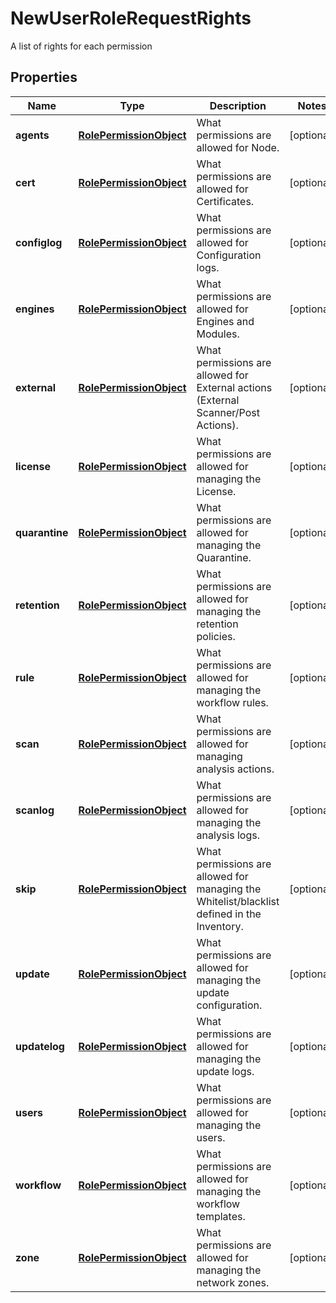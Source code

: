 

# NewUserRoleRequestRights

A list of rights for each permission
## Properties

Name | Type | Description | Notes
------------ | ------------- | ------------- | -------------
**agents** | [**RolePermissionObject**](RolePermissionObject.md) | What permissions are allowed for Node. |  [optional]
**cert** | [**RolePermissionObject**](RolePermissionObject.md) | What permissions are allowed for Certificates. |  [optional]
**configlog** | [**RolePermissionObject**](RolePermissionObject.md) | What permissions are allowed for Configuration logs. |  [optional]
**engines** | [**RolePermissionObject**](RolePermissionObject.md) | What permissions are allowed for Engines and Modules. |  [optional]
**external** | [**RolePermissionObject**](RolePermissionObject.md) | What permissions are allowed for External actions (External Scanner/Post Actions). |  [optional]
**license** | [**RolePermissionObject**](RolePermissionObject.md) | What permissions are allowed for managing the License. |  [optional]
**quarantine** | [**RolePermissionObject**](RolePermissionObject.md) | What permissions are allowed for managing the Quarantine. |  [optional]
**retention** | [**RolePermissionObject**](RolePermissionObject.md) | What permissions are allowed for managing the retention policies. |  [optional]
**rule** | [**RolePermissionObject**](RolePermissionObject.md) | What permissions are allowed for managing the workflow rules. |  [optional]
**scan** | [**RolePermissionObject**](RolePermissionObject.md) | What permissions are allowed for managing analysis actions. |  [optional]
**scanlog** | [**RolePermissionObject**](RolePermissionObject.md) | What permissions are allowed for managing the analysis logs. |  [optional]
**skip** | [**RolePermissionObject**](RolePermissionObject.md) | What permissions are allowed for managing the Whitelist/blacklist defined in the Inventory. |  [optional]
**update** | [**RolePermissionObject**](RolePermissionObject.md) | What permissions are allowed for managing the update configuration. |  [optional]
**updatelog** | [**RolePermissionObject**](RolePermissionObject.md) | What permissions are allowed for managing the update logs. |  [optional]
**users** | [**RolePermissionObject**](RolePermissionObject.md) | What permissions are allowed for managing the users. |  [optional]
**workflow** | [**RolePermissionObject**](RolePermissionObject.md) | What permissions are allowed for managing the workflow templates. |  [optional]
**zone** | [**RolePermissionObject**](RolePermissionObject.md) | What permissions are allowed for managing the network zones. |  [optional]



